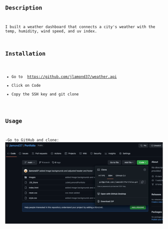 # <Code Quiz>

## Description

I built a weather dashboard that connects a city's weather with the temp, humidity, wind speed, and uv index.


## Installation

- Go to <a> https://github.com/jlamond37/weather.api </a>
- Click on Code
- Copy the SSH key and git clone

## Usage

-Go to GitHub and clone:
![alt text](images/github.png)

